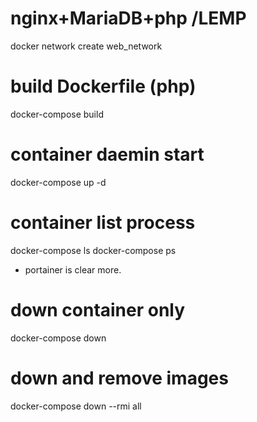 # nginx+MariaDB+php /LEMP

docker network create web_network
# build Dockerfile (php)
docker-compose build
# container daemin start 
docker-compose up -d

# container list process
docker-compose ls
docker-compose ps
- portainer is clear more.


# down container only
docker-compose down
# down and remove images
docker-compose down --rmi all  

